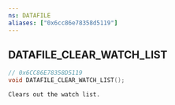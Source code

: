 ```yaml
---
ns: DATAFILE
aliases: ["0x6cc86e78358d5119"]
---
```

## DATAFILE_CLEAR_WATCH_LIST

```c
// 0x6CC86E78358D5119
void DATAFILE_CLEAR_WATCH_LIST();
```

```
Clears out the watch list.
```
